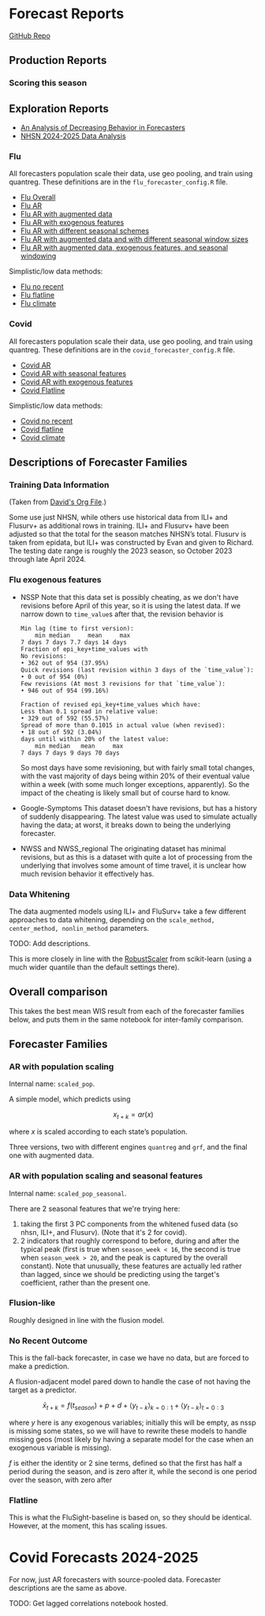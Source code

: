 # Forecast Reports

[GitHub Repo](https://github.com/cmu-delphi/explorationt-tooling/)

## Production Reports


### Scoring this season


## Exploration Reports

- [An Analysis of Decreasing Behavior in Forecasters](decreasing_forecasters.html)
- [NHSN 2024-2025 Data Analysis](new_data.html)

### Flu

All forecasters population scale their data, use geo pooling, and train using quantreg.
These definitions are in the `flu_forecaster_config.R` file.

- [Flu Overall](flu-overall-notebook.html)
- [Flu AR](flu-notebook-scaled_pop_main.html)
- [Flu AR with augmented data](flu-notebook-scaled_pop_data_augmented.html)
- [Flu AR with exogenous features](flu-notebook-scaled_pop_exogenous.html)
- [Flu AR with different seasonal schemes](flu-notebook-scaled_pop_season.html)
- [Flu AR with augmented data and with different seasonal window sizes](flu-notebook-season_window_sizes.html)
- [Flu AR with augmented data, exogenous features, and seasonal windowing](flu-notebook-scaled_pop_season_exogenous.html)

Simplistic/low data methods:

- [Flu no recent](flu-notebook-no_recent_quant.html)
- [Flu flatline](flu-notebook-flatline.html)
- [Flu climate](flu-notebook-climate_linear.html)

### Covid

All forecasters population scale their data, use geo pooling, and train using quantreg.
These definitions are in the `covid_forecaster_config.R` file.

- [Covid AR](covid-notebook-scaled_pop_main.html)
- [Covid AR with seasonal features](covid-notebook-scaled_pop_season.html)
- [Covid AR with exogenous features](covid-notebook-scaled_pop_exogenous.html)
- [Covid Flatline](covid-notebook-flatline_forecaster.html)

Simplistic/low data methods:

- [Covid no recent](covid-notebook-no_recent_quant.html)
- [Covid flatline](covid-notebook-flatline.html)
- [Covid climate](covid-notebook-climate_linear.html)

## Descriptions of Forecaster Families

### Training Data Information

(Taken from [David's Org File](https://github.com/cmu-delphi/exploration-tooling/blob/5a6da8d0d0202da6d79a5ee8e702d4654364ce46/forecasters_description.org#flusion).)

Some use just NHSN, while others use historical data from ILI+ and Flusurv+ as
additional rows in training. ILI+ and Flusurv+ have been adjusted so that the
total for the season matches NHSN’s total. Flusurv is taken from epidata, but
ILI+ was constructed by Evan and given to Richard. The testing date range is
roughly the 2023 season, so October 2023 through late April 2024.

### Flu exogenous features

- NSSP
  Note that this data set is possibly cheating, as we don't have revisions before April of this year, so it is using the latest data.
  If we narrow down to `time_value`s after that, the revision behavior is

  ```
  Min lag (time to first version):
      min median     mean     max
  7 days 7 days 7.7 days 14 days
  Fraction of epi_key+time_values with
  No revisions:
  • 362 out of 954 (37.95%)
  Quick revisions (last revision within 3 days of the `time_value`):
  • 0 out of 954 (0%)
  Few revisions (At most 3 revisions for that `time_value`):
  • 946 out of 954 (99.16%)

  Fraction of revised epi_key+time_values which have:
  Less than 0.1 spread in relative value:
  • 329 out of 592 (55.57%)
  Spread of more than 0.1015 in actual value (when revised):
  • 18 out of 592 (3.04%)
  days until within 20% of the latest value:
      min median   mean     max
  7 days 7 days 9 days 70 days
  ```

  So most days have some revisioning, but with fairly small total changes, with the vast majority of days being within 20% of their eventual value within a week (with some much longer exceptions, apparently).
  So the impact of the cheating is likely small but of course hard to know.

- Google-Symptoms
  This dataset doesn't have revisions, but has a history of suddenly disappearing.
  The latest value was used to simulate actually having the data; at worst, it breaks down to being the underlying forecaster.
- NWSS and NWSS_regional
  The originating dataset has minimal revisions, but as this is a dataset with quite a lot of processing from the underlying that involves some amount of time travel, it is unclear how much revision behavior it effectively has.

### Data Whitening

The data augmented models using ILI+ and FluSurv+ take a few different approaches to data whitening, depending on the `scale_method, center_method, nonlin_method` parameters.

TODO: Add descriptions.

This is more closely in line with the [RobustScaler](https://scikit-learn.org/stable/modules/generated/sklearn.preprocessing.RobustScaler.html#sklearn.preprocessing.RobustScaler) from scikit-learn (using a much wider quantile than the default settings there).

## Overall comparison

This takes the best mean WIS result from each of the forecaster families below, and puts them in the same notebook for inter-family comparison.

## Forecaster Families

### AR with population scaling

Internal name: `scaled_pop`.

A simple model, which predicts using

$$x_{t+k} = ar(x)$$

where $x$ is scaled according to each state’s population.

Three versions, two with different engines `quantreg` and `grf`, and the final one with augmented data.

### AR with population scaling and seasonal features

Internal name: `scaled_pop_seasonal`.

There are 2 seasonal features that we're trying here:

1. taking the first 3 PC components from the whitened fused data (so nhsn, ILI+, and Flusurv). (Note that it's 2 for covid).
2. 2 indicators that roughly correspond to before, during and after the typical peak (first is true when `season_week < 16`, the second is true when `season_week > 20`, and the peak is captured by the overall constant).
   Note that unusually, these features are actually led rather than lagged, since we should be predicting using the target's coefficient, rather than the present one.

### Flusion-like

Roughly designed in line with the flusion model.

### No Recent Outcome

This is the fall-back forecaster, in case we have no data, but are forced to make a prediction.

A flusion-adjacent model pared down to handle the case of not having the target as a predictor.

$$\bar{x}_{t+k} = f(t_{season}) + p + d + \big\langle y_{t-k}\big\rangle_{k=0:1} + \big\langle y_{t-k}\big\rangle_{t=0:3}$$

where $y$ here is any exogenous variables; initially this will be empty, as nssp is missing some states, so we will have to rewrite these models to handle missing geos (most likely by having a separate model for the case when an exogenous variable is missing).

$f$ is either the identity or 2 sine terms, defined so that the first has half a period during the season, and is zero after it, while the second is one period over the season, with zero after

### Flatline

This is what the FluSight-baseline is based on, so they should be identical. However, at the moment, this has scaling issues.

# Covid Forecasts 2024-2025

For now, just AR forecasters with source-pooled data. Forecaster descriptions
are the same as above.

TODO: Get lagged correlations notebook hosted.
